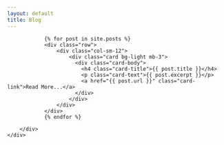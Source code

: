 ```yaml
---
layout: default
title: Blog
---
```


<div class="container">
    <div class="row">
        <div class="col-12">      
                
                {% for post in site.posts %}
                <div class="row">
                    <div class="col-sm-12">
                        <div class="card bg-light mb-3">
                          <div class="card-body">
                            <h4 class="card-title">{{ post.title }}</h4>
                            <p class="card-text">{{ post.excerpt }}</p>
                            <a href="{{ post.url }}" class="card-link">Read More...</a>
                          </div>
                        </div>
                    </div>
                </div>
                {% endfor %}
                
        </div>
    </div>
</div>
